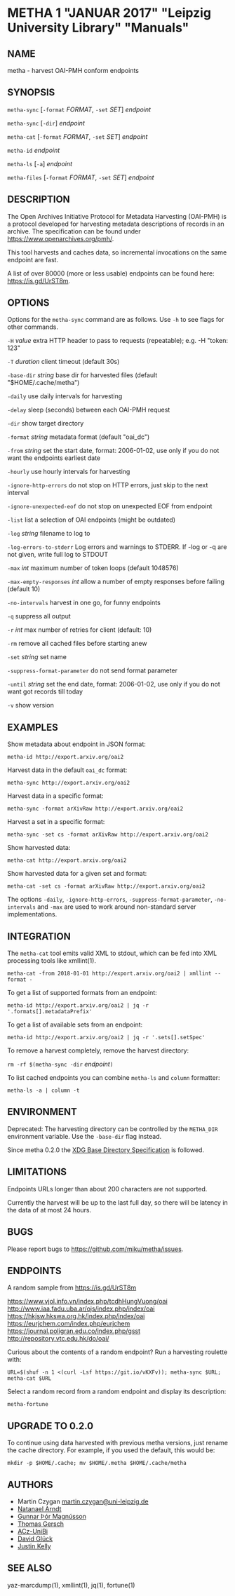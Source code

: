 METHA 1 "JANUAR 2017" "Leipzig University Library" "Manuals"
============================================================

NAME
----

metha - harvest OAI-PMH conform endpoints

SYNOPSIS
--------

`metha-sync` [`-format` *FORMAT*, `-set` *SET*] *endpoint*

`metha-sync` [`-dir`] *endpoint*

`metha-cat` [`-format` *FORMAT*, `-set` *SET*] *endpoint*

`metha-id` *endpoint*

`metha-ls` [`-a`] *endpoint*

`metha-files` [`-format` *FORMAT*, `-set` *SET*] *endpoint*

DESCRIPTION
-----------

The Open Archives Initiative Protocol for Metadata Harvesting (OAI-PMH) is a
protocol developed for harvesting metadata descriptions of records in an
archive. The specification can be found under
https://www.openarchives.org/pmh/.

This tool harvests and caches data, so incremental invocations on the same
endpoint are fast.

A list of over 80000 (more or less usable) endpoints can be found here: https://is.gd/UrST8m.

OPTIONS
-------

Options for the `metha-sync` command are as follows. Use `-h` to see flags for other commands.

`-H` *value*
        extra HTTP header to pass to requests (repeatable); e.g. -H "token: 123"

`-T` *duration*
        client timeout (default 30s)

`-base-dir` *string*
        base dir for harvested files (default "$HOME/.cache/metha")

`-daily`
        use daily intervals for harvesting

`-delay`
        sleep (seconds) between each OAI-PMH request

`-dir`
        show target directory

`-format` *string*
        metadata format (default "oai_dc")

`-from` *string*
        set the start date, format: 2006-01-02, use only if you do not want the endpoints earliest date

`-hourly`
        use hourly intervals for harvesting

`-ignore-http-errors`
        do not stop on HTTP errors, just skip to the next interval

`-ignore-unexpected-eof`
        do not stop on unexpected EOF from endpoint

`-list`
        list a selection of OAI endpoints (might be outdated)

`-log` *string*
        filename to log to

`-log-errors-to-stderr`
        Log errors and warnings to STDERR. If -log or -q are not given, write full log to STDOUT

`-max` *int*
        maximum number of token loops (default 1048576)

`-max-empty-responses` *int*
       allow a number of empty responses before failing (default 10)

`-no-intervals`
        harvest in one go, for funny endpoints

`-q`    suppress all output

`-r` *int*
        max number of retries for client (default: 10)

`-rm`
        remove all cached files before starting anew

`-set` *string*
        set name

`-suppress-format-parameter`
        do not send format parameter

`-until` *string*
        set the end date, format: 2006-01-02, use only if you do not want got records till today

`-v`    show version


EXAMPLES
--------

Show metadata about endpoint in JSON format:

  `metha-id http://export.arxiv.org/oai2`

Harvest data in the default `oai_dc` format:

  `metha-sync http://export.arxiv.org/oai2`

Harvest data in a specific format:

  `metha-sync -format arXivRaw http://export.arxiv.org/oai2`

Harvest a set in a specific format:

  `metha-sync -set cs -format arXivRaw http://export.arxiv.org/oai2`

Show harvested data:

  `metha-cat http://export.arxiv.org/oai2`

Show harvested data for a given set and format:

  `metha-cat -set cs -format arXivRaw http://export.arxiv.org/oai2`

The options `-daily`, `-ignore-http-errors`, `-suppress-format-parameter`,
`-no-intervals` and `-max` are used to work around non-standard server
implementations.

INTEGRATION
-----------

The `metha-cat` tool emits valid XML to stdout, which can be fed into XML
processing tools like xmllint(1).

  `metha-cat -from 2018-01-01 http://export.arxiv.org/oai2 | xmllint --format -`

To get a list of supported formats from an endpoint:

  `metha-id http://export.arxiv.org/oai2 | jq -r '.formats[].metadataPrefix'`

To get a list of available sets from an endpoint:

  `metha-id http://export.arxiv.org/oai2 | jq -r '.sets[].setSpec'`

To remove a harvest completely, remove the harvest directory:

  `rm -rf $(metha-sync -dir` *endpoint*`)`

To list cached endpoints you can combine `metha-ls` and `column` formatter:

  `metha-ls -a | column -t`

ENVIRONMENT
-----------

Deprecated: The harvesting directory can be controlled by the `METHA_DIR` environment
variable. Use the `-base-dir` flag instead.

Since metha 0.2.0 the [XDG Base Directory
Specification](https://specifications.freedesktop.org/basedir-spec/basedir-spec-latest.html)
is followed.

LIMITATIONS
-----------

Endpoints URLs longer than about 200 characters are not supported.

Currently the harvest will be up to the last full day, so there will be latency
in the data of at most 24 hours.

BUGS
----

Please report bugs to <https://github.com/miku/metha/issues>.

ENDPOINTS
---------

A random sample from https://is.gd/UrST8m

https://www.vjol.info.vn/index.php/tcdhHungVuong/oai
http://www.iaa.fadu.uba.ar/ojs/index.php/index/oai
https://hkjsw.hkswa.org.hk/index.php/index/oai
https://eurjchem.com/index.php/eurjchem
https://journal.poligran.edu.co/index.php/gsst
http://repository.vtc.edu.hk/do/oai/

Curious about the contents of a random endpoint? Run a harvesting roulette with:

  `URL=$(shuf -n 1 <(curl -Lsf https://git.io/vKXFv)); metha-sync $URL; metha-cat $URL`

Select a random record from a random endpoint and display its description:

  `metha-fortune`

UPGRADE TO 0.2.0
----------------

To continue using data harvested with previous metha versions, just rename the
cache directory. For example, if you used the default, this would be:

  `mkdir -p $HOME/.cache; mv $HOME/.metha $HOME/.cache/metha`

AUTHORS
-------

* Martin Czygan <martin.czygan@uni-leipzig.de>
* [Natanael Arndt](https://github.com/white-gecko)
* [Gunnar Þór Magnússon](https://github.com/gunnihinn)
* [Thomas Gersch](https://github.com/titabo2k)
* [ACz-UniBi](https://github.com/ACz-UniBi)
* [David Glück](https://github.com/dvglc)
* [Justin Kelly](https://github.com/justinkelly)


SEE ALSO
--------

yaz-marcdump(1), xmllint(1), jq(1), fortune(1)

